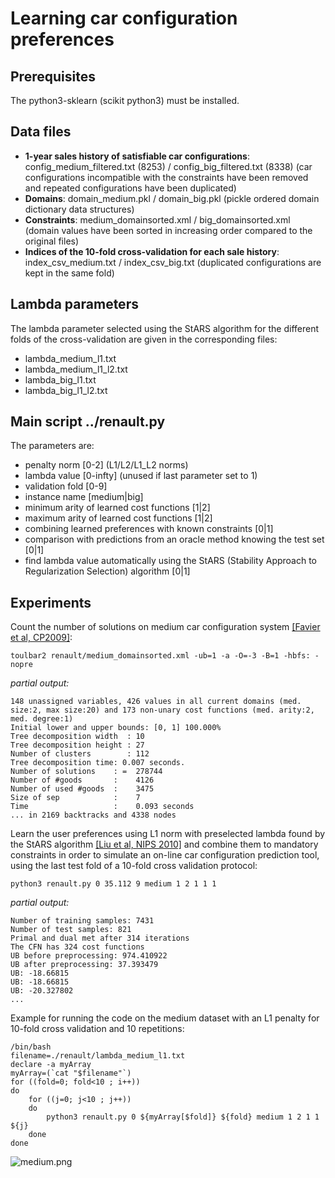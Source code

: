 
# Learning car configuration preferences

## Prerequisites

The python3-sklearn (scikit python3) must be installed. 

## Data files
* **1-year sales history of satisfiable car configurations**: config_medium_filtered.txt (8253) / config_big_filtered.txt (8338) (car configurations incompatible with the constraints have been removed and repeated configurations have been duplicated)
* **Domains**: domain_medium.pkl / domain_big.pkl (pickle ordered domain dictionary data structures)
* **Constraints**: medium_domainsorted.xml / big_domainsorted.xml (domain values have been sorted in increasing order compared to the original files)
* **Indices of the 10-fold cross-validation for each sale history**: index_csv_medium.txt / index_csv_big.txt (duplicated configurations are kept in the same fold)

## Lambda parameters
The lambda parameter selected using the StARS algorithm for the different folds of the cross-validation are given in the corresponding files:
* lambda_medium_l1.txt
* lambda_medium_l1_l2.txt
* lambda_big_l1.txt
* lambda_big_l1_l2.txt

## Main script ../renault.py
The parameters are:
* penalty norm [0-2] (L1/L2/L1_L2 norms)
* lambda value [0-infty] (unused if last parameter set to 1)
* validation fold [0-9]
* instance name [medium|big] 
* minimum arity of learned cost functions [1|2]
* maximum arity of learned cost functions [1|2]
* combining learned preferences with known constraints [0|1]
* comparison with predictions from an oracle method knowing the test set [0|1]
* find lambda value automatically using the StARS (Stability Approach to Regularization Selection) algorithm [0|1]

## Experiments

Count the number of solutions on medium car configuration system [[Favier et al, CP2009]](http://miat.inrae.fr/degivry/Favier09a.pdf):

```
toulbar2 renault/medium_domainsorted.xml -ub=1 -a -O=-3 -B=1 -hbfs: -nopre
```

*partial output:*

```
148 unassigned variables, 426 values in all current domains (med. size:2, max size:20) and 173 non-unary cost functions (med. arity:2, med. degree:1)
Initial lower and upper bounds: [0, 1] 100.000%
Tree decomposition width  : 10
Tree decomposition height : 27
Number of clusters        : 112
Tree decomposition time: 0.007 seconds.
Number of solutions    : =  278744
Number of #goods       :    4126
Number of used #goods  :    3475
Size of sep            :    7
Time                   :    0.093 seconds
... in 2169 backtracks and 4338 nodes
```

Learn the user preferences using L1 norm with preselected lambda found by the StARS algorithm [[Liu et al, NIPS 2010]](http://papers.nips.cc/paper/3966-stability-approach-to-regularization-selection-stars-for-high-dimensional-graphical-models) and combine them to mandatory constraints in order to simulate an on-line car configuration prediction tool, using the last test fold of a 10-fold cross validation protocol:

```
python3 renault.py 0 35.112 9 medium 1 2 1 1 1
```

*partial output:*

```
Number of training samples: 7431
Number of test samples: 821
Primal and dual met after 314 iterations
The CFN has 324 cost functions
UB before preprocessing: 974.410922
UB after preprocessing: 37.393479
UB: -18.66815
UB: -18.66815
UB: -20.327802
...
```

Example for running the code on the medium dataset with an L1 penalty for 10-fold cross validation and 10 repetitions:

```
/bin/bash
filename=./renault/lambda_medium_l1.txt
declare -a myArray
myArray=(`cat "$filename"`)
for ((fold=0; fold<10 ; i++))
do
    for ((j=0; j<10 ; j++))
    do
	    python3 renault.py 0 ${myArray[$fold]} ${fold} medium 1 2 1 1 ${j}
    done
done
```

![medium.png](http://genoweb.toulouse.inra.fr/~degivry/evalgm/medium.png)
